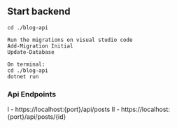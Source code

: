 ## Start backend

```
cd ./blog-api

Run the migrations on visual studio code
Add-Migration Initial
Update-Database

On terminal:
cd ./blog-api
dotnet run
```
### Api Endpoints

I - https://localhost:{port}/api/posts
II - https://localhost:{port}/api/posts/{id}
